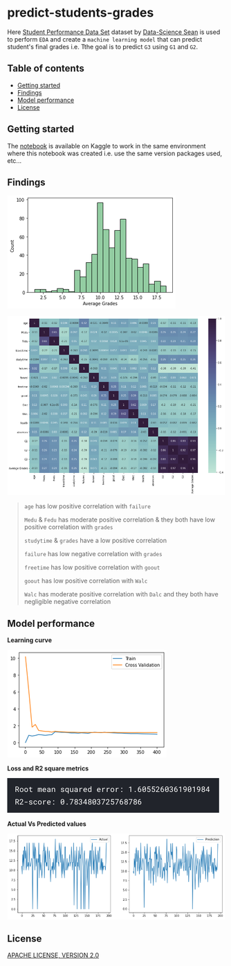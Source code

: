 # predict-students-grades

Here [Student Performance Data Set](https://www.kaggle.com/larsen0966/student-performance-data-set) dataset by [Data-Science Sean](https://www.kaggle.com/larsen0966) is used to perform `EDA` and create a `machine learning model` that can predict student's final grades i.e. Tthe goal is to predict `G3` using `G1` and `G2`.

## Table of contents

- [Getting started](#getting-started)
- [Findings](#findings)
- [Model performance](#model-performance)
- [License](#license)

## Getting started

The [notebook](https://www.kaggle.com/akashsdas/predict-students-grades) is available on Kaggle to work in the same environment where this notebook was created i.e. use the same version packages used, etc...

## Findings

![average-grades](./docs/imgs/average-grades.png)

![corr](./docs/imgs/corr.png)

> `age` has low positive correlation with `failure`
>
> `Medu` & `Fedu` has moderate positive correlation & they both have low positive correlation with `grades`
>
> `studytime` & `grades` have a low positive correlation
>
> `failure` has low negative correlation with `grades`
>
> `freetime` has low positive correlation with `goout`
>
> `goout` has low positive correlation with `Walc`
>
> `Walc` has moderate positive correlation with `Dalc` and they both have negligible negative correlation

## Model performance

**Learning curve**

![learning-curve](./docs/imgs/learning-curve.png)

**Loss and R2 square metrics**

![scores](./docs/imgs/scores.png)

**Actual Vs Predicted values**

![actual-vs-prediction](./docs/imgs/actual-vs-prediction.png)

## License

[APACHE LICENSE, VERSION 2.0](./LICENSE)
